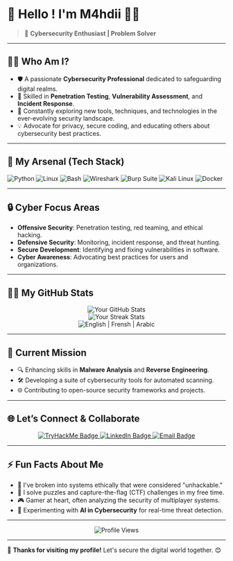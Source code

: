 # 👾 Hello ! I'm M4hdii 👨‍💻

> 🚀 **Cybersecurity Enthusiast | Problem Solver**  

---

## 🕵️‍♂️ Who Am I?

- 🛡️ A passionate **Cybersecurity Professional** dedicated to safeguarding digital realms.  
- 🔎 Skilled in **Penetration Testing**, **Vulnerability Assessment**, and **Incident Response**.  
- 🌱 Constantly exploring new tools, techniques, and technologies in the ever-evolving security landscape.  
- 💡 Advocate for privacy, secure coding, and educating others about cybersecurity best practices.  

---

## 🧰 My Arsenal (Tech Stack)

![Python](https://img.shields.io/badge/Python-FFD43B?style=for-the-badge&logo=python&logoColor=blue)
![Linux](https://img.shields.io/badge/Linux-FCC624?style=for-the-badge&logo=linux&logoColor=black)
![Bash](https://img.shields.io/badge/Bash-4EAA25?style=for-the-badge&logo=gnu-bash&logoColor=white)
![Wireshark](https://img.shields.io/badge/Wireshark-1679A7?style=for-the-badge&logo=wireshark&logoColor=white)
![Burp Suite](https://img.shields.io/badge/Burp%20Suite-FF8800?style=for-the-badge&logoColor=white)
![Kali Linux](https://img.shields.io/badge/Kali%20Linux-557C94?style=for-the-badge&logo=kali-linux&logoColor=white)
![Docker](https://img.shields.io/badge/Docker-2496ED?style=for-the-badge&logo=docker&logoColor=white)

---

## 🔒 Cyber Focus Areas

- **Offensive Security**: Penetration testing, red teaming, and ethical hacking.  
- **Defensive Security**: Monitoring, incident response, and threat hunting.  
- **Secure Development**: Identifying and fixing vulnerabilities in software.  
- **Cyber Awareness**: Advocating best practices for users and organizations.  

---

## 🧑‍💻 My GitHub Stats

<p align="center">
  <img src="https://github-readme-stats.vercel.app/api?username=octoDynamo&show_icons=true&theme=dark&icon_color=FF8800" alt="Your GitHub Stats" />
  <br />
  <img src="https://github-readme-streak-stats.herokuapp.com/?user=octoDynamo&theme=dark&fire=FF8800" alt="Your Streak Stats" />
  <br />
  <img src="https://github-readme-stats.vercel.app/api/top-langs/?username=octoDynamo&layout=compact&theme=dark&hide=css,html" alt="English | Frensh | Arabic" />
</p>

---

## 🎯 Current Mission
- 🔍 Enhancing skills in **Malware Analysis** and **Reverse Engineering**.  
- 🛠️ Developing a suite of cybersecurity tools for automated scanning.  
- 🌐 Contributing to open-source security frameworks and projects.  

---

## 🌐 Let’s Connect & Collaborate

<p align="center">
  <a href="https://tryhackme.com/p/Rr3ed" target="_blank">
    <img src="https://img.shields.io/badge/TryHackMe-212C42?style=for-the-badge&logo=tryhackme&logoColor=white" alt="TryHackMe Badge"/>
  </a>
  <a href="https://linkedin.com/in/mahdiboukhouali" target="_blank">
    <img src="https://img.shields.io/badge/LinkedIn-blue?style=for-the-badge&logo=linkedin&logoColor=white" alt="LinkedIn Badge"/>
  </a>
  <a href="mailto:mahdiboukhouali@gmail.com" target="_blank">
    <img src="https://img.shields.io/badge/Email-D14836?style=for-the-badge&logo=gmail&logoColor=white" alt="Email Badge"/>
  </a>
</p>

---

## ⚡ Fun Facts About Me

- 🔐 I've broken into systems ethically that were considered "unhackable."  
- 🧩 I solve puzzles and capture-the-flag (CTF) challenges in my free time.  
- 🎮 Gamer at heart, often analyzing the security of multiplayer systems.  
- 🧪 Experimenting with **AI in Cybersecurity** for real-time threat detection.  

---

<p align="center">
  <img src="https://komarev.com/ghpvc/?username=your-username&style=for-the-badge&color=blue" alt="Profile Views" />
</p>

---

🎉 **Thanks for visiting my profile!** Let's secure the digital world together. 😊
